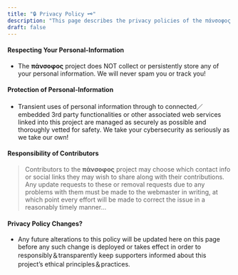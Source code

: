 ```yaml
---
title: "🔒 Privacy Policy 🗝"
description: "This page describes the privacy policies of the πάνσοφος project."
draft: false
---
```


#### Respecting Your Personal-Information
* The **πάνσοφος** project does NOT collect or persistently store any of your personal information. We will never spam you or track you!

#### Protection of Personal-Information
* Transient uses of personal information through to connected／embedded 3rd party functionalities or other associated web services linked into this project are managed as securely as possible and thoroughly vetted for safety. We take your cybersecurity as seriously as we take our own!

#### Responsibility of Contributors
> Contributors to the __πάνσοφος__ project may choose which contact info or social links they may wish to share along with their contributions. Any update requests to these or removal requests due to any problems with them must be made to the webmaster in writing, at which point every effort will be made to correct the issue in a reasonably timely manner…

#### Privacy Policy Changes?
* Any future alterations to this policy will be updated here on this page before any such change is deployed or takes effect in order to responsibly＆transparently keep supporters informed about this project’s ethical principles＆practices.
